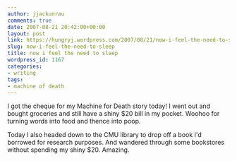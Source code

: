 ```yaml
---
author: jjackunrau
comments: true
date: 2007-08-21 20:42:00+00:00
layout: post
link: https://hungryj.wordpress.com/2007/08/21/now-i-feel-the-need-to-sleep/
slug: now-i-feel-the-need-to-sleep
title: now i feel the need to sleep
wordpress_id: 1167
categories:
- writing
tags:
- machine of death
---
```


I got the cheque for my Machine for Death story today!  I went out and bought groceries and still have a shiny $20 bill in my pocket.  Woohoo for turning words into food and thence into poop.  
  
Today I also headed down to the CMU library to drop off a book I'd borrowed for research purposes.  And wandered through some bookstores without spending my shiny $20.  Amazing.
